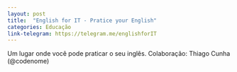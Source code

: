 ```yaml
---
layout: post
title:  "English for IT - Pratice your English"
categories: Educação
link-telegram: https://telegram.me/englishforIT
---
```

Um lugar onde você pode praticar o seu inglês.
Colaboração: Thiago Cunha (@codenome)

